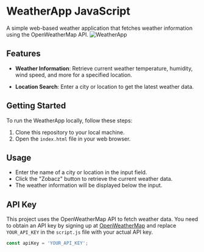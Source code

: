 # WeatherApp JavaScript

A simple web-based weather application that fetches weather information using the OpenWeatherMap API.
![WeatherApp](https://github.com/RadoCoding/weatherApp/assets/133652045/f396fe1f-b81b-41e3-85fa-7269b2be9fcf)



## Features

- **Weather Information**: Retrieve current weather temperature, humidity, wind speed, and more for a specified location.

- **Location Search**: Enter a city or location to get the latest weather data.


## Getting Started

To run the WeatherApp locally, follow these steps:

1. Clone this repository to your local machine.
2. Open the `index.html` file in your web browser.

## Usage

- Enter the name of a city or location in the input field.
- Click the "Zobacz" button to retrieve the current weather data.
- The weather information will be displayed below the input.

## API Key

This project uses the OpenWeatherMap API to fetch weather data. You need to obtain an API key by signing up at [OpenWeatherMap](https://openweathermap.org/api) and replace `YOUR_API_KEY` in the `script.js` file with your actual API key.

```javascript
const apiKey = 'YOUR_API_KEY';
